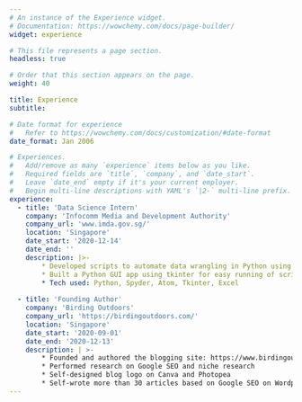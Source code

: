 ```yaml
---
# An instance of the Experience widget.
# Documentation: https://wowchemy.com/docs/page-builder/
widget: experience

# This file represents a page section.
headless: true

# Order that this section appears on the page.
weight: 40

title: Experience
subtitle:

# Date format for experience
#   Refer to https://wowchemy.com/docs/customization/#date-format
date_format: Jan 2006

# Experiences.
#   Add/remove as many `experience` items below as you like.
#   Required fields are `title`, `company`, and `date_start`.
#   Leave `date_end` empty if it's your current employer.
#   Begin multi-line descriptions with YAML's `|2-` multi-line prefix.
experience:
  - title: 'Data Science Intern'
    company: 'Infocomm Media and Development Authority'
    company_url: 'www.imda.gov.sg/'
    location: 'Singapore'
    date_start: '2020-12-14'
    date_end: ''
    description: |>-
        * Developed scripts to automate data wrangling in Python using Spyder
        * Built a Python GUI app using tkinter for easy running of scripts
        * Tech used: Python, Spyder, Atom, Tkinter, Excel
        
  - title: 'Founding Author'
    company: 'Birding Outdoors'
    company_url: 'https://birdingoutdoors.com/'
    location: 'Singapore'
    date_start: '2020-09-01'
    date_end: '2020-12-13'
    description: | >-
        * Founded and authored the blogging site: https://www.birdingoutdoors.com
        * Performed research on Google SEO and niche research
        * Self-designed blog logo on Canva and Photopea
        * Self-wrote more than 30 articles based on Google SEO on Wordpress
---
```

